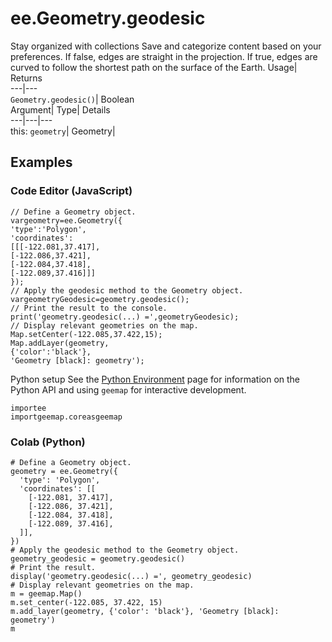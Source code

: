  
#  ee.Geometry.geodesic 
Stay organized with collections  Save and categorize content based on your preferences. 
If false, edges are straight in the projection. If true, edges are curved to follow the shortest path on the surface of the Earth. Usage| Returns  
---|---  
`Geometry.geodesic()`| Boolean  
Argument| Type| Details  
---|---|---  
this: `geometry`| Geometry|   
## Examples
### Code Editor (JavaScript)
```
// Define a Geometry object.
vargeometry=ee.Geometry({
'type':'Polygon',
'coordinates':
[[[-122.081,37.417],
[-122.086,37.421],
[-122.084,37.418],
[-122.089,37.416]]]
});
// Apply the geodesic method to the Geometry object.
vargeometryGeodesic=geometry.geodesic();
// Print the result to the console.
print('geometry.geodesic(...) =',geometryGeodesic);
// Display relevant geometries on the map.
Map.setCenter(-122.085,37.422,15);
Map.addLayer(geometry,
{'color':'black'},
'Geometry [black]: geometry');
```

Python setup
See the [ Python Environment](https://developers.google.com/earth-engine/guides/python_install) page for information on the Python API and using `geemap` for interactive development.
```
importee
importgeemap.coreasgeemap
```

### Colab (Python)
```
# Define a Geometry object.
geometry = ee.Geometry({
  'type': 'Polygon',
  'coordinates': [[
    [-122.081, 37.417],
    [-122.086, 37.421],
    [-122.084, 37.418],
    [-122.089, 37.416],
  ]],
})
# Apply the geodesic method to the Geometry object.
geometry_geodesic = geometry.geodesic()
# Print the result.
display('geometry.geodesic(...) =', geometry_geodesic)
# Display relevant geometries on the map.
m = geemap.Map()
m.set_center(-122.085, 37.422, 15)
m.add_layer(geometry, {'color': 'black'}, 'Geometry [black]: geometry')
m
```

